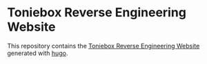# Toniebox Reverse Engineering Website
This repository contains the [Toniebox Reverse Engineering Website](https://toniebox-reverse-engineering.github.io) generated with [hugo](https://gohugo.io/installation/).  